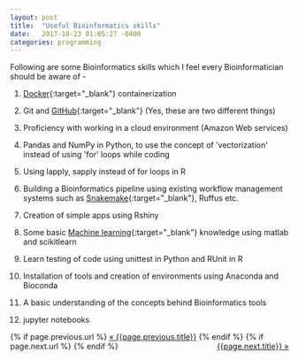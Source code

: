 ```yaml
---
layout: post
title:  "Useful Bioinformatics skills"
date:   2017-10-23 01:05:27 -0400
categories: programming
---
```

Following are some Bioinformatics skills which I feel every Bioinformatician should be aware of -

1. [Docker](https://docker-curriculum.com/){:target="_blank"} containerization

2. Git and [GitHub](https://guides.github.com/activities/hello-world/){:target="_blank"} (Yes, these are two different things)

3. Proficiency with working in a cloud environment (Amazon Web services)

4. Pandas and NumPy in Python, to use the concept of 'vectorization' instead of using 'for' loops while coding

5. Using lapply, sapply instead of for loops in R

6. Building a Bioinformatics pipeline using existing workflow management systems such as [Snakemake](http://slowkow.com/notes/snakemake-tutorial/){:target="_blank"}, Ruffus etc.

7. Creation of simple apps using Rshiny

8. Some basic [Machine learning](https://www.coursera.org/learn/machine-learning){:target="_blank"} knowledge using matlab and scikitlearn

9. Learn testing of code using unittest in Python and RUnit in R

10. Installation of tools and creation of environments using Anaconda and Bioconda

11. A basic understanding of the concepts behind Bioinformatics tools

12. jupyter notebooks




<div class="Previous-next">
  {% if page.previous.url %}
    <a class="previous" href="{{page.previous.url}}">&laquo; {{page.previous.title}}</a>
  {% endif %}
  {% if page.next.url %}
    <a class="next" style="float:right" href="{{page.next.url}}">{{page.next.title}} &raquo;</a>
  {% endif %}
</div>
